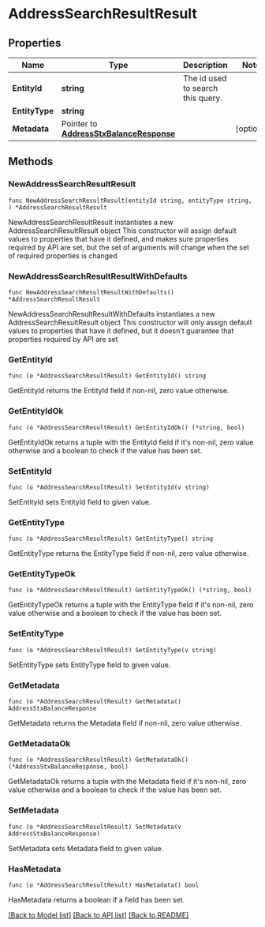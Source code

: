 # AddressSearchResultResult

## Properties

Name | Type | Description | Notes
------------ | ------------- | ------------- | -------------
**EntityId** | **string** | The id used to search this query. | 
**EntityType** | **string** |  | 
**Metadata** | Pointer to [**AddressStxBalanceResponse**](AddressStxBalanceResponse.md) |  | [optional] 

## Methods

### NewAddressSearchResultResult

`func NewAddressSearchResultResult(entityId string, entityType string, ) *AddressSearchResultResult`

NewAddressSearchResultResult instantiates a new AddressSearchResultResult object
This constructor will assign default values to properties that have it defined,
and makes sure properties required by API are set, but the set of arguments
will change when the set of required properties is changed

### NewAddressSearchResultResultWithDefaults

`func NewAddressSearchResultResultWithDefaults() *AddressSearchResultResult`

NewAddressSearchResultResultWithDefaults instantiates a new AddressSearchResultResult object
This constructor will only assign default values to properties that have it defined,
but it doesn't guarantee that properties required by API are set

### GetEntityId

`func (o *AddressSearchResultResult) GetEntityId() string`

GetEntityId returns the EntityId field if non-nil, zero value otherwise.

### GetEntityIdOk

`func (o *AddressSearchResultResult) GetEntityIdOk() (*string, bool)`

GetEntityIdOk returns a tuple with the EntityId field if it's non-nil, zero value otherwise
and a boolean to check if the value has been set.

### SetEntityId

`func (o *AddressSearchResultResult) SetEntityId(v string)`

SetEntityId sets EntityId field to given value.


### GetEntityType

`func (o *AddressSearchResultResult) GetEntityType() string`

GetEntityType returns the EntityType field if non-nil, zero value otherwise.

### GetEntityTypeOk

`func (o *AddressSearchResultResult) GetEntityTypeOk() (*string, bool)`

GetEntityTypeOk returns a tuple with the EntityType field if it's non-nil, zero value otherwise
and a boolean to check if the value has been set.

### SetEntityType

`func (o *AddressSearchResultResult) SetEntityType(v string)`

SetEntityType sets EntityType field to given value.


### GetMetadata

`func (o *AddressSearchResultResult) GetMetadata() AddressStxBalanceResponse`

GetMetadata returns the Metadata field if non-nil, zero value otherwise.

### GetMetadataOk

`func (o *AddressSearchResultResult) GetMetadataOk() (*AddressStxBalanceResponse, bool)`

GetMetadataOk returns a tuple with the Metadata field if it's non-nil, zero value otherwise
and a boolean to check if the value has been set.

### SetMetadata

`func (o *AddressSearchResultResult) SetMetadata(v AddressStxBalanceResponse)`

SetMetadata sets Metadata field to given value.

### HasMetadata

`func (o *AddressSearchResultResult) HasMetadata() bool`

HasMetadata returns a boolean if a field has been set.


[[Back to Model list]](../README.md#documentation-for-models) [[Back to API list]](../README.md#documentation-for-api-endpoints) [[Back to README]](../README.md)



